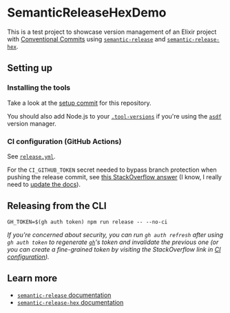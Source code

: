 # SemanticReleaseHexDemo

This is a test project to showcase version management of an Elixir project with [Conventional Commits](https://www.conventionalcommits.org/en/v1.0.0/) using [`semantic-release`](https://github.com/semantic-release/semantic-release/) and [`semantic-release-hex`](https://github.com/talent-ideal/semantic-release-hex).

## Setting up

### Installing the tools

Take a look at the [setup commit](https://github.com/sheerlox/semantic-release-hex-demo/commit/016e53cc58755932a6b7b7b9cee4edeec63c0321) for this repository.

You should also add Node.js to your [`.tool-versions`](./.tool-versions) if you're using the [`asdf`](https://asdf-vm.com/) version manager.

### CI configuration (GitHub Actions)

See [`release.yml`](./.github/workflows/release.yml).

For the `CI_GITHUB_TOKEN` secret needed to bypass branch protection when pushing the release commit, see [this StackOverflow answer](https://stackoverflow.com/questions/74744498/github-pushing-to-protected-branches-with-fine-grained-token/76550826#76550826) (I know, I really need to [update the docs](https://github.com/semantic-release/semantic-release/issues/2883)).

## Releasing from the CLI

```shell
GH_TOKEN=$(gh auth token) npm run release -- --no-ci
```

_If you're concerned about security, you can run `gh auth refresh` after using `gh auth token` to regenerate [`gh`](https://cli.github.com/)'s token and invalidate the previous one (or you can create a fine-grained token by visiting the StackOverflow link in [CI configuration](#ci-configuration-github-actions))._

## Learn more

- [`semantic-release` documentation](https://semantic-release.gitbook.io/semantic-release/)
- [`semantic-release-hex` documentation](https://github.com/talent-ideal/semantic-release-hex#readme)
